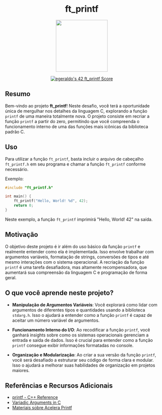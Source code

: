 <h1 align="center"> ft_printf </h1>

<div align="center">
<p>
<a href="https://github.com/EvertonVaz/42sp/tree/main/ft_printf" target="_blank">
	<img height=170 src="https://game.42sp.org.br/static/assets/achievements/ft_printfm.png" hspace = "10">
</a>
</p>
<p>
<a href="https://github.com/JaeSeoKim/badge42">
<img src="https://badge42.vercel.app/api/v2/clk1frjdc004908mhk2togjaz/project/3227385" alt="egeraldo's 42 ft_printf Score" />
</a>
	</p>
</div>

## Resumo

Bem-vindo ao projeto **ft_printf**! Neste desafio, você terá a oportunidade única de mergulhar nos detalhes da linguagem C, explorando a função `printf` de uma maneira totalmente nova. O projeto consiste em recriar a função `printf` a partir do zero, permitindo que você compreenda o funcionamento interno de uma das funções mais icônicas da biblioteca padrão C.

## Uso

Para utilizar a função `ft_printf`, basta incluir o arquivo de cabeçalho `ft_printf.h` em seu programa e chamar a função `ft_printf` conforme necessário.

Exemplo:

```c
#include "ft_printf.h"

int main() {
    ft_printf("Hello, World! %d", 42);
    return 0;
}
```

Neste exemplo, a função `ft_printf` imprimirá "Hello, World! 42" na saída.

## Motivação

O objetivo deste projeto é ir além do uso básico da função `printf` e realmente entender como ela é implementada. Isso envolve trabalhar com argumentos variáveis, formatação de strings, conversões de tipos e até mesmo interações com o sistema operacional. A recriação da função `printf` é uma tarefa desafiadora, mas altamente recompensadora, que aumentará sua compreensão da linguagem C e programação de forma geral.

## O que você aprende neste projeto?

- **Manipulação de Argumentos Variáveis**: Você explorará como lidar com argumentos de diferentes tipos e quantidades usando a biblioteca `stdarg.h`. Isso o ajudará a entender como a função `printf` é capaz de aceitar um número variável de argumentos.

- **Funcionamento Interno do I/O**: Ao recodificar a função `printf`, você ganhará insights sobre como os sistemas operacionais gerenciam a entrada e saída de dados. Isso é crucial para entender como a função `printf` consegue exibir informações formatadas no console.

- **Organização e Modularização**: Ao criar a sua versão da função `printf`, você será desafiado a estruturar seu código de forma clara e modular. Isso o ajudará a melhorar suas habilidades de organização em projetos maiores.

## Referências e Recursos Adicionais

- [printf - C++ Reference](https://en.cppreference.com/w/c/io/fprintf)
- [Variadic Arguments in C](https://www.tutorialspoint.com/cprogramming/c_variable_arguments.htm)
- [Materiais sobre Acelera Printf](https://www.notion.so/Acelera-Printf-9b57272e356c45968455fe31b47952fc)
